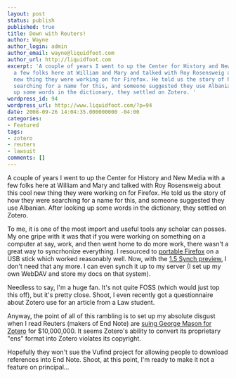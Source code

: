 ```yaml
---
layout: post
status: publish
published: true
title: Down with Reuters!
author: Wayne
author_login: admin
author_email: wayne@liquidfoot.com
author_url: http://liquidfoot.com
excerpt: 'A couple of years I went to up the Center for History and New Media with
  a few folks here at William and Mary and talked with Roy Rosensweig about this cool
  new thing they were working on for Firefox. He told us the story of how they were
  searching for a name for this, and someone suggested they use Albanian. After looking
  up some words in the dictionary, they settled on Zotero. '
wordpress_id: 94
wordpress_url: http://www.liquidfoot.com/?p=94
date: 2008-09-26 14:04:35.000000000 -04:00
categories:
- Featured
tags:
- zotero
- reuters
- lawsuit
comments: []
---
```

A couple of years I went to up the Center for History and New Media with a few folks here at William and Mary and talked with Roy Rosensweig about this cool new thing they were working on for Firefox. He told us the story of how they were searching for a name for this, and someone suggested they use Albanian. After looking up some words in the dictionary, they settled on Zotero.

To me, it is one of the most import and useful tools any scholar can posses. My one gripe with it was that if you were working on something on a computer at say, work, and then went home to do more work, there wasn't a great way to syncrhonize everything. I resourced to <a href="http://portableapps.com/apps/internet/firefox_portable">portable Firefox</a> on a USB stick which worked reasonably well. Now, with the <a href="http://www.zotero.org/documentation/sync_preview">1.5 Synch preview</a>, I don't need that any more. I can even synch it up to my server (I set up my own WebDAV and store my docs on that system).

Needless to say, I'm a huge fan. It's not quite FOSS (which would just top this off), but it's pretty close. Shoot, I even recently got a questionnaire about Zotero use for an article from a Law student.

Anyway, the point of all of this rambling is to set up my absolute disgust when I read Reuters (makers of End Note) are <a href="http://www.courthousenews.com/2008/09/17/Reuters_Says_George_Mason_University_Is_Handing_Out_Its_Proprietary_Software.htm">suing George Mason for Zotero</a> for $10,000,000. It seems Zotero's ability to convert its proprietary "ens" format into Zotero violates its copyright.

Hopefully they won't sue the Vufind project for allowing people to download references into End Note. Shoot, at this point, I'm ready to make it not a feature on principal...

